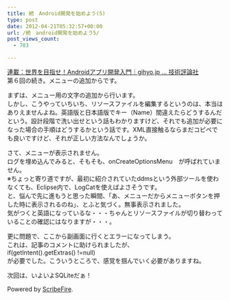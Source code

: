 ```yaml
---
title: 続　Android開発を始めよう(5)
type: post
date: 2012-04-21T05:32:57+00:00
url: /続　android開発を始めよう5/
post_views_count:
  - 783

---
```

<a target="_blank" href="http://gihyo.jp/dev/serial/01/androidapp">連載：世界を目指せ！Androidアプリ開発入門｜gihyo.jp … 技術評論社</a>  
第６回の続き。メニューの追加からです。

まずは、メニュー用の文字の追加から行います。  
<img src="https://i0.wp.com/jqinglong.html.xdomain.jp/bimg/moz-screenshot_3.png" alt="" data-recalc-dims="1" />  
しかし、こうやっていちいち、リソースファイルを編集するというのは、本当はありえませんよね。英語版と日本語版でキー（Name）間違えたらどうするんだという。設計段階で洗い出せという話もわかりますけど、それでも追加が必要になった場合の手順はどうするかという話です。XML直接触るならまだコピペでも良いですけど、それが正しい方法なんでしょうか。

さて、メニューが表示されません。  
ログを埋め込んでみると、そもそも、onCreateOptionsMenu　が呼ばれていません。  
※ちょっと寄り道ですが、最初に紹介されていたddmsという外部ツールを使わなくても、Eclipse内で、LogCatを使えばよさそうです。  
<img src="https://i0.wp.com/jqinglong.html.xdomain.jp/bimg/moz-screenshot-1_1.png" alt="" data-recalc-dims="1" />  
と、悩んで先に進もうと思った瞬間、「あ、メニューだからメニューボタンを押した時に表示されるのね」、とふと気づく。無事表示されました。  
<img src="https://i0.wp.com/jqinglong.html.xdomain.jp/bimg/moz-screenshot-2_2.png" alt="" data-recalc-dims="1" />  
気がつくと英語になっているな・・・ちゃんとリソースファイルが切り替わっていることの確認にはなりますが・・・。  
<img src="https://i0.wp.com/jqinglong.html.xdomain.jp/bimg/moz-screenshot-3_2.png" alt="" data-recalc-dims="1" /> 

更に問題で、ここから副画面に行くとエラーになってしまう。  
これは、記事のコメントに助けられましたが、  
if(getIntent().getExtras() !=null)  
が必要でした。こういうところで、感覚を掴んでいく必要がありますね。 

次回は、いよいよSQLiteだぁ！



<p class="scribefire-powered">
  Powered by <a href="http://www.scribefire.com/">ScribeFire</a>.
</p>
